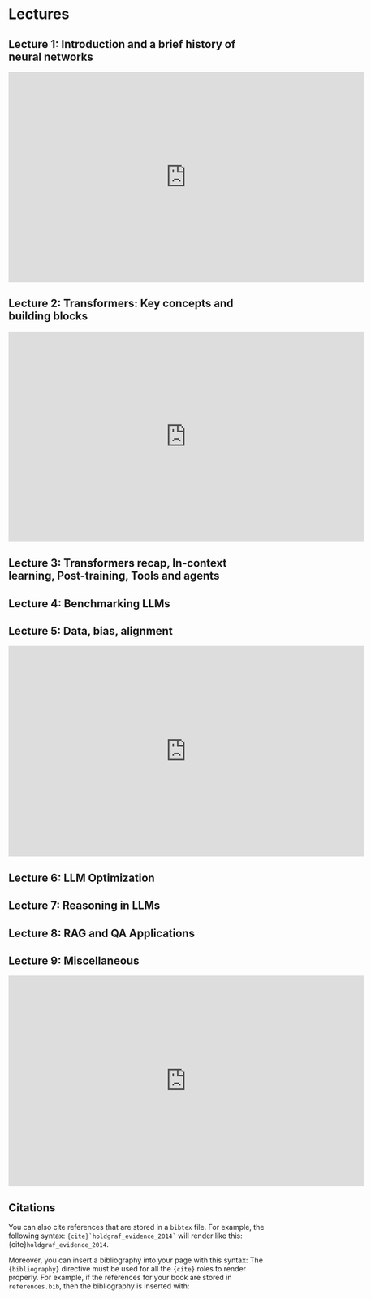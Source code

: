 # Lectures

## Lecture 1: Introduction and a brief history of neural networks

<iframe src="https://docs.google.com/presentation/d/e/2PACX-1vRkYxTkBF46de_1v7PZFRVNo4x6Mxdoc_7S19MNSZLVruw2ThpwOfsdb1rGOEqpOb7ZB5GU0HmAagHN/pubembed?start=false&loop=false&delayms=60000" frameborder="0" width="700" height="414" allowfullscreen="true" mozallowfullscreen="true" webkitallowfullscreen="true"></iframe>

## Lecture 2: Transformers: Key concepts and building blocks

<iframe src="https://docs.google.com/presentation/d/e/2PACX-1vRpKK7zSvUDG2ZvRPezXswYL8x5okovHlEFcM7fQHl63Rxat6jKx2GPHVMtoeWtrQeZJ6Yvt4V74TtI/pubembed?start=false&loop=false&delayms=60000" frameborder="0" width="700" height="414" allowfullscreen="true" mozallowfullscreen="true" webkitallowfullscreen="true"></iframe>

## Lecture 3: Transformers recap, In-context learning, Post-training, Tools and agents

## Lecture 4: Benchmarking LLMs

## Lecture 5: Data, bias, alignment

<iframe src="https://docs.google.com/presentation/d/e/2PACX-1vSnhPPkLkRBv4eG5etjYcJwOyfftEN1nkO5T-wr_c5Kpc17bTx_FGQMSskPgxIib1b2qsT3T9MrhGR9/pubembed?start=false&loop=false&delayms=60000" frameborder="0" width="700" height="414" allowfullscreen="true" mozallowfullscreen="true" webkitallowfullscreen="true"></iframe>

## Lecture 6: LLM Optimization

## Lecture 7: Reasoning in LLMs

## Lecture 8: RAG and QA Applications

## Lecture 9: Miscellaneous

<iframe src="https://docs.google.com/presentation/d/e/2PACX-1vSeSn4TJXrX2lW9RUV87LwywfkczSmwKOsS6minER7YNS7XylMZCCOF1fFUzh97P37un4x1ggCEzxjj/pubembed?start=false&loop=false&delayms=60000" frameborder="0" width="700" height="414" allowfullscreen="true" mozallowfullscreen="true" webkitallowfullscreen="true"></iframe>

## Citations

You can also cite references that are stored in a `bibtex` file. For example,
the following syntax: `` {cite}`holdgraf_evidence_2014` `` will render like
this: {cite}`holdgraf_evidence_2014`.

Moreover, you can insert a bibliography into your page with this syntax:
The `{bibliography}` directive must be used for all the `{cite}` roles to
render properly.
For example, if the references for your book are stored in `references.bib`,
then the bibliography is inserted with:

```{bibliography}
```
